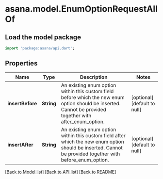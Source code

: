 # asana.model.EnumOptionRequestAllOf

## Load the model package
```dart
import 'package:asana/api.dart';
```

## Properties
Name | Type | Description | Notes
------------ | ------------- | ------------- | -------------
**insertBefore** | **String** | An existing enum option within this custom field before which the new enum option should be inserted. Cannot be provided together with after_enum_option. | [optional] [default to null]
**insertAfter** | **String** | An existing enum option within this custom field after which the new enum option should be inserted. Cannot be provided together with before_enum_option. | [optional] [default to null]

[[Back to Model list]](../README.md#documentation-for-models) [[Back to API list]](../README.md#documentation-for-api-endpoints) [[Back to README]](../README.md)


